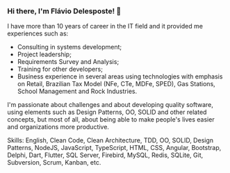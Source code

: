 ### Hi there, I'm Flávio Delesposte! 👋

I have more than 10 years of career in the IT field and it provided me experiences such as:

- Consulting in systems development;
- Project leadership;
- Requirements Survey and Analysis;
- Training for other developers;
- Business experience in several areas using technologies with emphasis on Retail, Brazilian Tax Model (NFe, CTe, MDFe, SPED), Gas Stations, School Management and Rock Industries.

I'm passionate about challenges and about developing quality software, using elements such as Design Patterns, OO, SOLID and other related concepts, but most of all, about being able to make people's lives easier and organizations more productive.

Skills: English, Clean Code, Clean Architecture, TDD, OO, SOLID, Design Patterns, NodeJS, JavaScript, TypeScript, HTML, CSS, Angular, Bootstrap, Delphi, Dart, Flutter, SQL Server, Firebird, MySQL, Redis, SQLite, Git, Subversion, Scrum, Kanban, etc.
